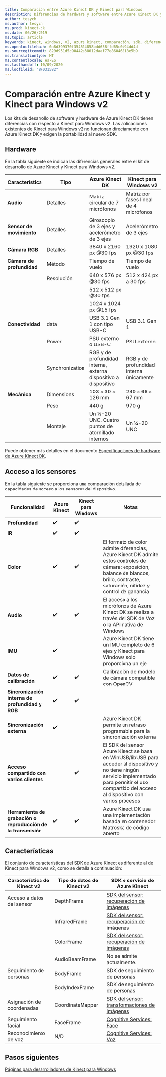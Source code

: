 ```yaml
---
title: Comparación entre Azure Kinect DK y Kinect para Windows
description: Diferencias de hardware y software entre Azure Kinect DK y Kinect para Windows v2
author: tesych
ms.author: tesych
ms.prod: kinect-dk
ms.date: 06/26/2019
ms.topic: article
keywords: kinect, windows, v2, azure kinect, comparación, sdk, diferencias, hardware, software
ms.openlocfilehash: 0a8d399370f354524858bdd658ffd65c0494dd4d
ms.sourcegitcommit: 829d951d5c90442a38012daaf77e86046018e5b9
ms.translationtype: HT
ms.contentlocale: es-ES
ms.lasthandoff: 10/09/2020
ms.locfileid: "87031582"
---
```

# <a name="azure-kinect-and-kinect-windows-v2-comparison"></a>Comparación entre Azure Kinect y Kinect para Windows v2

Los kits de desarrollo de software y hardware de Azure Kinect DK tienen diferencias con respecto a Kinect para Windows v2. Las aplicaciones existentes de Kinect para Windows v2 no funcionan directamente con Azure Kinect DK y exigen la portabilidad al nuevo SDK.  

## <a name="hardware"></a>Hardware

En la tabla siguiente se indican las diferencias generales entre el kit de desarrollo de Azure Kinect y Kinect para Windows v2.

| Característica | Tipo | Azure Kinect DK | Kinect para Windows v2 |
| ------- | ---- | --------------- | --------------------- |
| **Audio** | Detalles  | Matriz circular de 7 micrófonos | Matriz por fases lineal de 4 micrófonos |
| **Sensor de movimiento** | Detalles | Giroscopio de 3 ejes y acelerómetro de 3 ejes | Acelerómetro de 3 ejes |
| **Cámara RGB**    | Detalles | 3840 x 2160 px @30 fps | 1920 x 1080 px @30 fps |
| **Cámara de profundidad**  | Método   | Tiempo de vuelo | Tiempo de vuelo |
|                   | Resolución | 640 x 576 px @30 fps | 512 x 424 px a 30 fps |
|                   |            | 512 x 512 px @30 fps |                       |
|                   |            | 1024 x 1024 px @15 fps |                       |
| **Conectividad** | data | USB 3.1 Gen 1 con tipo USB-C  | USB 3.1 Gen 1|
|  | Power | PSU externo o USB-C | PSU externo |
|  | Synchronization | RGB y de profundidad interna, externa dispositivo a dispositivo| RGB y de profundidad interna únicamente |
| **Mecánica** | Dimensions | 103 x 39 x 126 mm | 249 x 66 x 67 mm |
|  | Peso | 440 g | 970 g |
| | Montaje | Un ¼-20 UNC. Cuatro puntos de atornillado internos | Un ¼-20 UNC |

Puede obtener más detalles en el documento [Especificaciones de hardware de Azure Kinect DK](hardware-specification.md).

## <a name="sensor-access"></a>Acceso a los sensores

En la tabla siguiente se proporciona una comparación detallada de capacidades de acceso a los sensores del dispositivo.

| **Funcionalidad**| **Azure Kinect** | **Kinect para Windows** | **Notas** |
|---------|---------|------------|---------|
| **Profundidad** | ✔️ | ✔️ |    |   |
| **IR** | ✔️ | ✔️ |  |
| **Color** | ✔️ | ✔️ | El formato de color admite diferencias, Azure Kinect DK admite estos controles de cámara: exposición, balance de blancos, brillo, contraste, saturación, nitidez y control de ganancia |
| **Audio** | ✔️ | ✔️ | El acceso a los micrófonos de Azure Kinect DK se realiza a través del SDK de Voz o la API nativa de Windows |
| **IMU** | ✔️ |  | Azure Kinect DK tiene un IMU completo de 6 ejes y Kinect para Windows solo proporciona un eje |
| **Datos de calibración** | ✔️ | ✔️ | Calibración de modelo de cámara compatible con OpenCV |
| **Sincronización interna de profundidad y RGB** | ✔️ | ✔️ |  |
| **Sincronización externa**| ✔️|  | Azure Kinect DK permite un retraso programable para la sincronización externa |
| **Acceso compartido con varios clientes** | | ✔️ | El SDK del sensor Azure Kinect se basa en WinUSB/libUSB para acceder al dispositivo y no tiene ningún servicio implementado para permitir el uso compartido del acceso al dispositivo con varios procesos |
| **Herramienta de grabación o reproducción de la transmisión** | ✔️ | ✔️ | Azure Kinect DK usa una implementación basada en contenedor Matroska de código abierto |

## <a name="features"></a>Características

El conjunto de características del SDK de Azure Kinect es diferente al de Kinect para Windows v2, como se detalla a continuación:

| **Característica de Kinect v2** | **Tipo de datos de Kinect v2** | **SDK o servicio de Azure Kinect** |
|--------|--------|------|
| Acceso a datos del sensor |DepthFrame| [SDK del sensor: recuperación de imágenes](retrieve-images.md) 
| |InfraredFrame | [SDK del sensor: recuperación de imágenes](retrieve-images.md) 
| | ColorFrame | [SDK del sensor: recuperación de imágenes](retrieve-images.md) | 
| | AudioBeamFrame |No se admite actualmente. 
| Seguimiento de personas | BodyFrame | SDK de seguimiento de personas |
| | BodyIndexFrame | SDK de seguimiento de personas  |
| Asignación de coordenadas|CoordinateMapper| [SDK del sensor: transformaciones de imágenes](use-image-transformation.md) |
|Seguimiento facial | FaceFrame | [Cognitive Services: Face](https://azure.microsoft.com/services/cognitive-services/face/)       |
|    Reconocimiento de voz    |    N/D                      |    [Cognitive Services: Voz](https://azure.microsoft.com/services/cognitive-services/directory/speech/)     |

## <a name="next-steps"></a>Pasos siguientes

[Páginas para desarrolladores de Kinect para Windows](https://developer.microsoft.com/windows/kinect)
